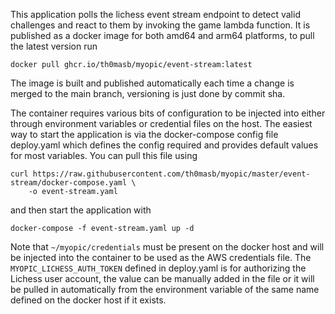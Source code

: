
This application polls the lichess event stream endpoint
to detect valid challenges and react to them by
invoking the game lambda function. It is published as a
docker image for both amd64 and arm64 platforms, to pull
the latest version run

```shell
docker pull ghcr.io/th0masb/myopic/event-stream:latest
```

The image is built and published automatically each time
a change is merged to the main branch, versioning is just
done by commit sha.

The container requires various bits of configuration to
be injected into either through environment variables
or credential files on the host. The easiest way to start
the application is via the docker-compose config file
deploy.yaml which defines the config required and provides
default values for most variables. You can pull this file
using 

```shell
curl https://raw.githubusercontent.com/th0masb/myopic/master/event-stream/docker-compose.yaml \
    -o event-stream.yaml
```

and then start the application with

```shell
docker-compose -f event-stream.yaml up -d
```

Note that `~/myopic/credentials` must be present on the
docker host and will be injected into the container to be
used as the AWS credentials file. The `MYOPIC_LICHESS_AUTH_TOKEN`
defined in deploy.yaml is for authorizing the Lichess user
account, the value can be manually added in the file or it
will be pulled in automatically from the environment variable
of the same name defined on the docker host if it exists.

